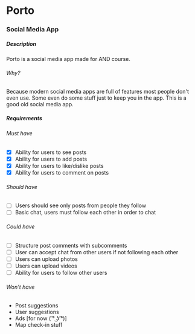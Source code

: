 # Porto
### Social Media App

##### Description
Porto is a social media app made for AND course.
###### Why?
Because modern social media apps are full of features most people don't even use. Some even do some stuff just to keep you in the app. This is a good old social media app.

##### Requirements

###### Must have
- [x] Ability for users to see posts
- [x] Ability for users to add posts
- [x] Ability for users to like/dislike posts
- [x] Ability for users to comment on posts

###### Should have
- [ ] Users should see only posts from people they follow
- [ ] Basic chat, users must follow each other in order to chat

###### Could have
- [ ] Structure post comments with subcomments
- [ ] User can accept chat from other users if not following each other
- [ ] Users can upload photos
- [ ] Users can upload videos
- [ ] Ability for users to follow other users

###### Won't have
- Post suggestions 
- User suggestions
- Ads [for now ( ͡° ͜ʖ ͡°)]
- Map check-in stuff

